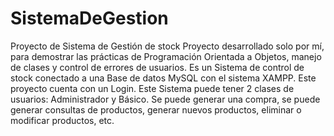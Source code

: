 # SistemaDeGestion
Proyecto de Sistema de Gestión de stock Proyecto desarrollado solo por mí, para demostrar las prácticas de Programación Orientada a Objetos, manejo de clases y control de errores de usuarios. Es un Sistema de control de stock conectado a una Base de datos MySQL con el sistema XAMPP. Este proyecto cuenta con un Login. Este Sistema puede tener 2 clases de usuarios: Administrador y Básico. Se puede generar una compra, se puede generar consultas de productos, generar nuevos productos, eliminar o modificar productos, etc.
